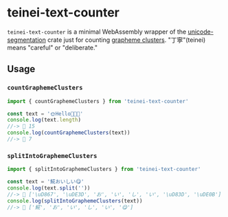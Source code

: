 # teinei-text-counter

`teinei-text-counter` is a minimal WebAssembly wrapper of the [unicode-segmentation](https://crates.io/crates/unicode-segmentation) crate just for counting [grapheme clusters](https://unicode.org/reports/tr29/). "丁寧"(teinei) means "careful" or "deliberate."

## Usage

### `countGraphemeClusters`

```js
import { countGraphemeClusters } from 'teinei-text-counter'

const text = '🌞Hello👩‍👩‍👧'
console.log(text.length)
//-> 🙁 15
console.log(countGraphemeClusters(text))
//-> 🙂 7
```

### `splitIntoGraphemeClusters`

```js
import { splitIntoGraphemeClusters } from 'teinei-text-counter'

const text = '𩸽おいしい😋'
console.log(text.split(''))
//-> 🙁 ['\uD867', '\uDE3D', 'お', 'い', 'し', 'い', '\uD83D', '\uDE0B']
console.log(splitIntoGraphemeClusters(text))
//-> 🙂 ['𩸽', 'お', 'い', 'し', 'い', '😋']
```